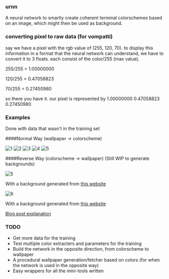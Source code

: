 ### urnn

A neural network to smartly create coherent terminal colorschemes based on an
image, which might then be used as background.

### converting pixel to raw data (for vompatti)

say we have a pixel with the rgb value of (255, 120, 70). to display this information in a format that the neural network can understand, we have to convert it to 3 floats. each consist of the color/255 (max value).

255/255 = 1.00000000

120/255 = 0.47058823

70/255  = 0.27450980

so there you have it. our pixel is represented by 1.00000000 0.47058823 0.27450980

### Examples

Done with data that wasn't in the training set

####Normal Way (wallpaper -> colorscheme)

![1](http://pub.iotek.org/p/gguePe7.png)
![2](http://pub.iotek.org/p/84nIYJl.png)
![3](http://pub.iotek.org/p/CG8ZGqZ.png)
![4](http://pub.iotek.org/p/wG8Fd90.png)
![5](http://pub.iotek.org/p/jL2NNE5.png)

####Reverse Way (colorscheme -> wallpaper) (Still WIP to generate backgrounds)

![5](http://pub.iotek.org/p/f8G90AY.png)

With a background generated from [this website](http://stripedbgs.com/)

![6](http://pub.iotek.org/p/PCLZqfw.png)

With a background generated from [this website](http://www.pixelknete.de/dotter/index.php)


[Blog post explanation](http://venam.nixers.net/blog/programming/2015/07/06/project-summer-july-2015.html)


### TODO

* Get more data for the training
* Test multiple color extracters and parameters for the training
* Build the network in the opposite direction, from colorscheme to wallpaper
* A procedural wallpaper generation/fetcher based on colors (for when the network is used in the opposite way)
* Easy wrappers for all the mini-tools written
